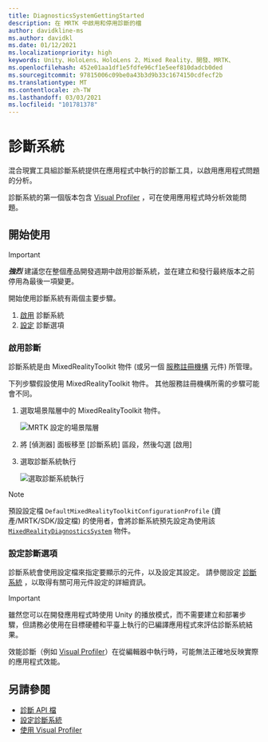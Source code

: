 ```yaml
---
title: DiagnosticsSystemGettingStarted
description: 在 MRTK 中啟用和停用診斷的檔
author: davidkline-ms
ms.author: davidkl
ms.date: 01/12/2021
ms.localizationpriority: high
keywords: Unity、HoloLens、HoloLens 2、Mixed Reality、開發、MRTK、
ms.openlocfilehash: 452e01aa1df1e5fdfe96cf1e5eef810dadcb0ded
ms.sourcegitcommit: 97815006c09be0a43b3d9b33c1674150cdfecf2b
ms.translationtype: MT
ms.contentlocale: zh-TW
ms.lasthandoff: 03/03/2021
ms.locfileid: "101781378"
---
```

# <a name="diagnostic-system"></a>診斷系統

混合現實工具組診斷系統提供在應用程式中執行的診斷工具，以啟用應用程式問題的分析。

診斷系統的第一個版本包含 [Visual Profiler](using-visual-profiler.md) ，可在使用應用程式時分析效能問題。

## <a name="getting-started"></a>開始使用

> [!IMPORTANT]
> **_強烈_** 建議您在整個產品開發週期中啟用診斷系統，並在建立和發行最終版本之前停用為最後一項變更。

開始使用診斷系統有兩個主要步驟。

1. [啟用](#enable-diagnostics) 診斷系統
2. [設定](#configure-diagnostic-options) 診斷選項

### <a name="enable-diagnostics"></a>啟用診斷

診斷系統是由 MixedRealityToolkit 物件 (或另一個 [服務註冊機構](xref:Microsoft.MixedReality.Toolkit.IMixedRealityServiceRegistrar) 元件) 所管理。

下列步驟假設使用 MixedRealityToolkit 物件。 其他服務註冊機構所需的步驟可能會不同。

1. 選取場景階層中的 MixedRealityToolkit 物件。

    ![MRTK 設定的場景階層](../images/MRTK_ConfiguredHierarchy.png)

1. 將 [偵測器] 面板移至 [診斷系統] 區段，然後勾選 [啟用]
1. 選取診斷系統執行

    ![選取診斷系統執行](../images/diagnostics/DiagnosticsSelectSystemType.png)

> [!NOTE]
> 預設設定檔 `DefaultMixedRealityToolkitConfigurationProfile` (資產/MRTK/SDK/設定檔) 的使用者，會將診斷系統預先設定為使用該 [`MixedRealityDiagnosticsSystem`](xref:Microsoft.MixedReality.Toolkit.Diagnostics.MixedRealityDiagnosticsSystem) 物件。

### <a name="configure-diagnostic-options"></a>設定診斷選項

診斷系統會使用設定檔來指定要顯示的元件，以及設定其設定。 請參閱設定 [診斷系統](configuring-diagnostics.md) ，以取得有關可用元件設定的詳細資訊。

> [!IMPORTANT]
> 雖然您可以在開發應用程式時使用 Unity 的播放模式，而不需要建立和部署步驟，但請務必使用在目標硬體和平臺上執行的已編譯應用程式來評估診斷系統結果。
>
> 效能診斷（例如 [Visual Profiler](using-visual-profiler.md)）在從編輯器中執行時，可能無法正確地反映實際的應用程式效能。

## <a name="see-also"></a>另請參閱

- [診斷 API 檔](xref:Microsoft.MixedReality.Toolkit.Diagnostics)
- [設定診斷系統](configuring-diagnostics.md)
- [使用 Visual Profiler](using-visual-profiler.md)
